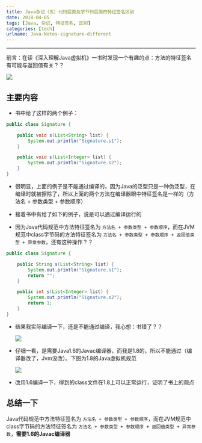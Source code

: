 ```yaml
---
title: Java杂记（五）代码层面及字节码层面的特征签名区别
date: 2018-04-05
tags: [Java, 杂记, 特征签名, 区别]
categories: [tech]
urlname: Java-Notes-signature-different
---
```

***

前言：在读《深入理解Java虚拟机》一书时发现一个有趣的点：方法的特征签名有可能与返回值有关？？

![](https://image-1251774567.cosgz.myqcloud.com/blog/2018-04-05-042924.jpg)

<!--more-->

## 主要内容

-   书中给了这样的两个例子：

```java
public class Signature {

    public void s(List<String> list) {
        System.out.println("Signature.s1");
    }

    public void s(List<Integer> list) {
        System.out.println("Signature.s2");
    }
}
```

-   很明显，上面的例子是不能通过编译的，因为Java的泛型只是一种伪泛型，在编译时就被擦除了，所以上面的两个方法在编译器眼中特征签名是一样的（方法名 + 参数类型 + 参数顺序）

-   接着书中有给了如下的例子，说是可以通过编译运行的
-   因为Java代码规范中方法特征签名为 `方法名 + 参数类型 + 参数顺序`，而在JVM规范中class字节码的方法特征签名为 `方法名 + 参数类型 + 参数顺序 + 返回值类型 + 异常参数`，还有这种操作？？

```java
public class Signature {

    public String s(List<String> list) {
        System.out.println("Signature.s1");
        return "";
    }

    public int s(List<Integer> list) {
        System.out.println("Signature.s2");
        return 1;
    }
}
```

-   结果我实际编译一下，还是不能通过编译，我心想：书错了？？

    ![](https://image-1251774567.cosgz.myqcloud.com/blog/2018-04-05-041949.jpg)

-   仔细一看，是需要Java1.6的Javac编译器，而我是1.8的，所以不能通过（编译器改了，Jvm没改）。下图为1.8的Java虚拟机规范

    ![](https://image-1251774567.cosgz.myqcloud.com/blog/2018-04-05-042248.jpg)

-   改用1.6编译一下，得到的class文件在1.8上可以正常运行，证明了书上的观点

## 总结一下

Java代码规范中方法特征签名为 `方法名 + 参数类型 + 参数顺序`，而在JVM规范中class字节码的方法特征签名为 `方法名 + 参数类型 + 参数顺序 + 返回值类型 + 异常参数`，**需要1.6的Javac编译器**


